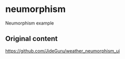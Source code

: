 # neumorphism

Neumorphism example

## Original content

https://github.com/JideGuru/weather_neumorphism_ui
